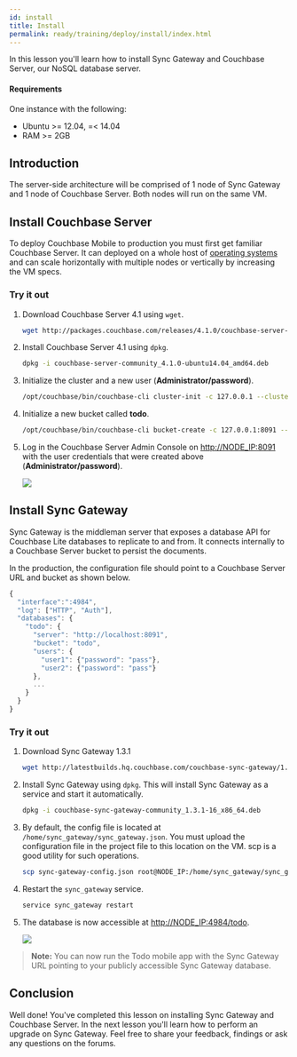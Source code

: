 ```yaml
---
id: install
title: Install
permalink: ready/training/deploy/install/index.html
---
```


In this lesson you'll learn how to install Sync Gateway and Couchbase Server, our NoSQL database server.

#### Requirements

One instance with the following:

- Ubuntu >= 12.04, =< 14.04
- RAM >= 2GB

## Introduction

The server-side architecture will be comprised of 1 node of Sync Gateway and 1 node of Couchbase Server. Both nodes will run on the same VM.

## Install Couchbase Server

To deploy Couchbase Mobile to production you must first get familiar Couchbase Server. It can deployed on a whole host of [operating systems](http://www.couchbase.com/nosql-databases/downloads) and can scale horizontally with multiple nodes or vertically by increasing the VM specs.

### Try it out

1. Download Couchbase Server 4.1 using `wget`.

    ```bash
    wget http://packages.couchbase.com/releases/4.1.0/couchbase-server-community_4.1.0-ubuntu14.04_amd64.deb
    ```

2. Install Couchbase Server 4.1 using `dpkg`.

    ```bash
    dpkg -i couchbase-server-community_4.1.0-ubuntu14.04_amd64.deb
    ```

3. Initialize the cluster and a new user (**Administrator/password**).

    ```bash
    /opt/couchbase/bin/couchbase-cli cluster-init -c 127.0.0.1 --cluster-init-username=Administrator --cluster-init-password=password --cluster-init-ramsize=600 -u admin -p password
    ```

4. Initialize a new bucket called **todo**.

    ```bash
    /opt/couchbase/bin/couchbase-cli bucket-create -c 127.0.0.1:8091 --bucket=todo --bucket-type=couchbase --bucket-port=11211 --bucket-ramsize=600 --bucket-replica=1 -u Administrator -p password
    ```

5. Log in the Couchbase Server Admin Console on [http://NODE_IP:8091](http://NODE_IP:8091) with the user credentials that were created above (**Administrator/password**).

    ![](https://cl.ly/2v400A2s0I2v/image68.gif)

## Install Sync Gateway

Sync Gateway is the middleman server that exposes a database API for Couchbase Lite databases to replicate to and from. It connects internally to a Couchbase Server bucket to persist the documents.

In the production, the configuration file should point to a Couchbase Server URL and bucket as shown below.

```javascript
{
  "interface":":4984",
  "log": ["HTTP", "Auth"],
  "databases": {
    "todo": {
      "server": "http://localhost:8091",
      "bucket": "todo",
      "users": {
        "user1": {"password": "pass"},
        "user2": {"password": "pass"}
      },
      ...
    }
  }
}
```

### Try it out 

1. Download Sync Gateway 1.3.1

    ```bash
    wget http://latestbuilds.hq.couchbase.com/couchbase-sync-gateway/1.3.1/1.3.1-16/couchbase-sync-gateway-community_1.3.1-16_x86_64.deb
    ```

2. Install Sync Gateway using `dpkg`. This will install Sync Gateway as a service and start it automatically.

    ```bash
    dpkg -i couchbase-sync-gateway-community_1.3.1-16_x86_64.deb
    ```

3. By default, the config file is located at `/home/sync_gateway/sync_gateway.json`. You must upload the configuration file in the project file to this location on the VM. scp is a good utility for such operations.

    ```bash
    scp sync-gateway-config.json root@NODE_IP:/home/sync_gateway/sync_gateway.json
    ```

4. Restart the `sync_gateway` service.

    ```bash
    service sync_gateway restart
    ```

5. The database is now accessible at [http://NODE_IP:4984/todo](http://NODE_IP:4984/todo).

    ![](https://cl.ly/3r3J3S3b2G1Q/image69.gif)

> **Note:** You can now run the Todo mobile app with the Sync Gateway URL pointing to your publicly accessible Sync Gateway database.

## Conclusion

Well done! You've completed this lesson on installing Sync Gateway and Couchbase Server. In the next lesson you'll learn how to perform an upgrade on Sync Gateway. Feel free to share your feedback, findings or ask any questions on the forums.
